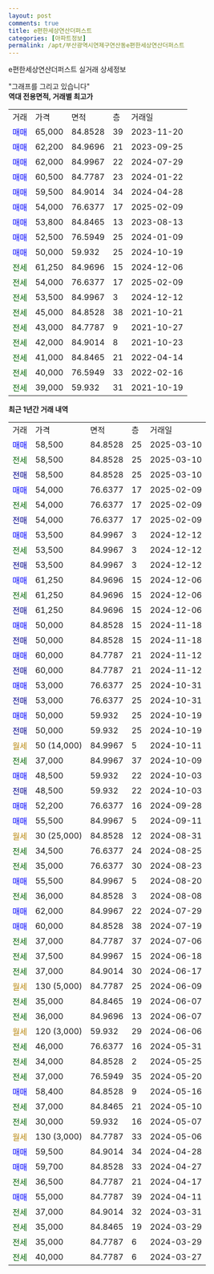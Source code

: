 ```yaml
---
layout: post
comments: true
title: e편한세상연산더퍼스트
categories: [아파트정보]
permalink: /apt/부산광역시연제구연산동e편한세상연산더퍼스트
---
```


e편한세상연산더퍼스트 실거래 상세정보

<script type="text/javascript">
  google.charts.load('current', {'packages':['line', 'corechart']});
  google.charts.setOnLoadCallback(drawChart);

  function drawChart() {
    var data = new google.visualization.DataTable();
    data.addColumn('date', '거래일');
    data.addColumn('number', "매매");
    data.addColumn('number', "전세");
    data.addColumn('number', "전매");

    data.addRows([[new Date(Date.parse("2025-03-10")), 58500, null, null], [new Date(Date.parse("2025-03-10")), null, 58500, null], [new Date(Date.parse("2025-03-10")), null, null, 58500], [new Date(Date.parse("2025-02-09")), 54000, null, null], [new Date(Date.parse("2025-02-09")), null, 54000, null], [new Date(Date.parse("2025-02-09")), null, null, 54000], [new Date(Date.parse("2024-12-12")), 53500, null, null], [new Date(Date.parse("2024-12-12")), null, 53500, null], [new Date(Date.parse("2024-12-12")), null, null, 53500], [new Date(Date.parse("2024-12-06")), 61250, null, null], [new Date(Date.parse("2024-12-06")), null, 61250, null], [new Date(Date.parse("2024-12-06")), null, null, 61250], [new Date(Date.parse("2024-11-18")), 50000, null, null], [new Date(Date.parse("2024-11-18")), null, null, 50000], [new Date(Date.parse("2024-11-12")), 60000, null, null], [new Date(Date.parse("2024-11-12")), null, null, 60000], [new Date(Date.parse("2024-10-31")), 53000, null, null], [new Date(Date.parse("2024-10-31")), null, null, 53000], [new Date(Date.parse("2024-10-19")), 50000, null, null], [new Date(Date.parse("2024-10-19")), null, null, 50000], [new Date(Date.parse("2024-10-11")), null, null, null], [new Date(Date.parse("2024-10-09")), null, 37000, null], [new Date(Date.parse("2024-10-03")), 48500, null, null], [new Date(Date.parse("2024-10-03")), null, null, 48500], [new Date(Date.parse("2024-09-28")), 52200, null, null], [new Date(Date.parse("2024-09-11")), 55500, null, null], [new Date(Date.parse("2024-08-31")), null, null, null], [new Date(Date.parse("2024-08-25")), null, 34500, null], [new Date(Date.parse("2024-08-23")), null, 35000, null], [new Date(Date.parse("2024-08-20")), 55500, null, null], [new Date(Date.parse("2024-08-08")), null, 36000, null], [new Date(Date.parse("2024-07-29")), 62000, null, null], [new Date(Date.parse("2024-07-19")), 60000, null, null], [new Date(Date.parse("2024-07-06")), null, 37000, null], [new Date(Date.parse("2024-06-18")), null, 37500, null], [new Date(Date.parse("2024-06-17")), null, 37000, null], [new Date(Date.parse("2024-06-09")), null, null, null], [new Date(Date.parse("2024-06-07")), null, 35000, null], [new Date(Date.parse("2024-06-07")), null, 36000, null], [new Date(Date.parse("2024-06-06")), null, null, null], [new Date(Date.parse("2024-05-31")), null, 46000, null], [new Date(Date.parse("2024-05-25")), null, 34000, null], [new Date(Date.parse("2024-05-20")), null, 37000, null], [new Date(Date.parse("2024-05-16")), 58400, null, null], [new Date(Date.parse("2024-05-10")), null, 37000, null], [new Date(Date.parse("2024-05-07")), null, 30000, null], [new Date(Date.parse("2024-05-06")), null, null, null], [new Date(Date.parse("2024-04-28")), 59500, null, null], [new Date(Date.parse("2024-04-27")), 59700, null, null], [new Date(Date.parse("2024-04-17")), null, 36500, null], [new Date(Date.parse("2024-04-11")), 55000, null, null], [new Date(Date.parse("2024-03-31")), null, 37000, null], [new Date(Date.parse("2024-03-29")), null, 35000, null], [new Date(Date.parse("2024-03-29")), null, 35000, null], [new Date(Date.parse("2024-03-27")), null, 40000, null]]);

    var options = {
      hAxis: {
        format: 'yyyy/MM/dd'
      },    
      lineWidth: 0,
      pointsVisible: true,    
      title: '최근 1년간 유형별 실거래가 분포',
      legend: { position: 'bottom' }
    };

    var formatter = new google.visualization.NumberFormat({pattern:'###,###'} );
    formatter.format(data, 1);
    formatter.format(data, 2);
    
    setTimeout(function() {
        var chart = new google.visualization.LineChart(document.getElementById('columnchart_material'));
        chart.draw(data, (options));
        document.getElementById('loading').style.display = 'none';
    }, 200);
  }
</script>


<div id="loading" style="z-index:20; display: block; margin-left: 0px">"그래프를 그리고 있습니다"</div>
<div id="columnchart_material" style="width: 95%; margin-left: 0px; display: block"></div>
<!-- contents start -->
<b>역대 전용면적, 거래별 최고가</b>
<table class="sortable">
    <tr>
      <td>거래</td>
      <td>가격</td>
      <td>면적</td>
      <td>층</td>
      <td>거래일</td>
    </tr>
        <tr>
          <td><a style="color: blue">매매</a></td>
          <td>65,000</td>
          <td>84.8528</td>
          <td>39</td>
          <td>2023-11-20</td>
        </tr>            <tr>
          <td><a style="color: blue">매매</a></td>
          <td>62,200</td>
          <td>84.9696</td>
          <td>21</td>
          <td>2023-09-25</td>
        </tr>            <tr>
          <td><a style="color: blue">매매</a></td>
          <td>62,000</td>
          <td>84.9967</td>
          <td>22</td>
          <td>2024-07-29</td>
        </tr>            <tr>
          <td><a style="color: blue">매매</a></td>
          <td>60,500</td>
          <td>84.7787</td>
          <td>23</td>
          <td>2024-01-22</td>
        </tr>            <tr>
          <td><a style="color: blue">매매</a></td>
          <td>59,500</td>
          <td>84.9014</td>
          <td>34</td>
          <td>2024-04-28</td>
        </tr>            <tr>
          <td><a style="color: blue">매매</a></td>
          <td>54,000</td>
          <td>76.6377</td>
          <td>17</td>
          <td>2025-02-09</td>
        </tr>            <tr>
          <td><a style="color: blue">매매</a></td>
          <td>53,800</td>
          <td>84.8465</td>
          <td>13</td>
          <td>2023-08-13</td>
        </tr>            <tr>
          <td><a style="color: blue">매매</a></td>
          <td>52,500</td>
          <td>76.5949</td>
          <td>25</td>
          <td>2024-01-09</td>
        </tr>            <tr>
          <td><a style="color: blue">매매</a></td>
          <td>50,000</td>
          <td>59.932</td>
          <td>25</td>
          <td>2024-10-19</td>
        </tr>        
        <tr>
              <td><a style="color: darkgreen">전세</a></td>
              <td>61,250</td>
              <td>84.9696</td>
              <td>15</td>
              <td>2024-12-06</td>
            </tr>            <tr>
              <td><a style="color: darkgreen">전세</a></td>
              <td>54,000</td>
              <td>76.6377</td>
              <td>17</td>
              <td>2025-02-09</td>
            </tr>            <tr>
              <td><a style="color: darkgreen">전세</a></td>
              <td>53,500</td>
              <td>84.9967</td>
              <td>3</td>
              <td>2024-12-12</td>
            </tr>            <tr>
              <td><a style="color: darkgreen">전세</a></td>
              <td>45,000</td>
              <td>84.8528</td>
              <td>38</td>
              <td>2021-10-21</td>
            </tr>            <tr>
              <td><a style="color: darkgreen">전세</a></td>
              <td>43,000</td>
              <td>84.7787</td>
              <td>9</td>
              <td>2021-10-27</td>
            </tr>            <tr>
              <td><a style="color: darkgreen">전세</a></td>
              <td>42,000</td>
              <td>84.9014</td>
              <td>8</td>
              <td>2021-10-23</td>
            </tr>            <tr>
              <td><a style="color: darkgreen">전세</a></td>
              <td>41,000</td>
              <td>84.8465</td>
              <td>21</td>
              <td>2022-04-14</td>
            </tr>            <tr>
              <td><a style="color: darkgreen">전세</a></td>
              <td>40,000</td>
              <td>76.5949</td>
              <td>33</td>
              <td>2022-02-16</td>
            </tr>            <tr>
              <td><a style="color: darkgreen">전세</a></td>
              <td>39,000</td>
              <td>59.932</td>
              <td>31</td>
              <td>2021-10-19</td>
            </tr>        
    
</table>

<b>최근 1년간 거래 내역</b>

<table class="sortable">
    <tr>
      <td>거래</td>
      <td>가격</td>
      <td>면적</td>
      <td>층</td>
      <td>거래일</td>
    </tr>
    <tr>
      <td><a style="color: blue">매매</a></td>
      <td>58,500</td>
      <td>84.8528</td>
      <td>25</td>
      <td>2025-03-10</td>
    </tr>          <tr>
      <td><a style="color: darkgreen">전세</a></td>
      <td>58,500</td>
      <td>84.8528</td>
      <td>25</td>
      <td>2025-03-10</td>
    </tr>          <tr>
      <td><a style="color: darkblue">전매</a></td>
      <td>58,500</td>
      <td>84.8528</td>
      <td>25</td>
      <td>2025-03-10</td>
    </tr>          <tr>
      <td><a style="color: blue">매매</a></td>
      <td>54,000</td>
      <td>76.6377</td>
      <td>17</td>
      <td>2025-02-09</td>
    </tr>          <tr>
      <td><a style="color: darkgreen">전세</a></td>
      <td>54,000</td>
      <td>76.6377</td>
      <td>17</td>
      <td>2025-02-09</td>
    </tr>          <tr>
      <td><a style="color: darkblue">전매</a></td>
      <td>54,000</td>
      <td>76.6377</td>
      <td>17</td>
      <td>2025-02-09</td>
    </tr>          <tr>
      <td><a style="color: blue">매매</a></td>
      <td>53,500</td>
      <td>84.9967</td>
      <td>3</td>
      <td>2024-12-12</td>
    </tr>          <tr>
      <td><a style="color: darkgreen">전세</a></td>
      <td>53,500</td>
      <td>84.9967</td>
      <td>3</td>
      <td>2024-12-12</td>
    </tr>          <tr>
      <td><a style="color: darkblue">전매</a></td>
      <td>53,500</td>
      <td>84.9967</td>
      <td>3</td>
      <td>2024-12-12</td>
    </tr>          <tr>
      <td><a style="color: blue">매매</a></td>
      <td>61,250</td>
      <td>84.9696</td>
      <td>15</td>
      <td>2024-12-06</td>
    </tr>          <tr>
      <td><a style="color: darkgreen">전세</a></td>
      <td>61,250</td>
      <td>84.9696</td>
      <td>15</td>
      <td>2024-12-06</td>
    </tr>          <tr>
      <td><a style="color: darkblue">전매</a></td>
      <td>61,250</td>
      <td>84.9696</td>
      <td>15</td>
      <td>2024-12-06</td>
    </tr>          <tr>
      <td><a style="color: blue">매매</a></td>
      <td>50,000</td>
      <td>84.8528</td>
      <td>15</td>
      <td>2024-11-18</td>
    </tr>          <tr>
      <td><a style="color: darkblue">전매</a></td>
      <td>50,000</td>
      <td>84.8528</td>
      <td>15</td>
      <td>2024-11-18</td>
    </tr>          <tr>
      <td><a style="color: blue">매매</a></td>
      <td>60,000</td>
      <td>84.7787</td>
      <td>21</td>
      <td>2024-11-12</td>
    </tr>          <tr>
      <td><a style="color: darkblue">전매</a></td>
      <td>60,000</td>
      <td>84.7787</td>
      <td>21</td>
      <td>2024-11-12</td>
    </tr>          <tr>
      <td><a style="color: blue">매매</a></td>
      <td>53,000</td>
      <td>76.6377</td>
      <td>25</td>
      <td>2024-10-31</td>
    </tr>          <tr>
      <td><a style="color: darkblue">전매</a></td>
      <td>53,000</td>
      <td>76.6377</td>
      <td>25</td>
      <td>2024-10-31</td>
    </tr>          <tr>
      <td><a style="color: blue">매매</a></td>
      <td>50,000</td>
      <td>59.932</td>
      <td>25</td>
      <td>2024-10-19</td>
    </tr>          <tr>
      <td><a style="color: darkblue">전매</a></td>
      <td>50,000</td>
      <td>59.932</td>
      <td>25</td>
      <td>2024-10-19</td>
    </tr>          <tr>
      <td><a style="color: darkgoldenrod">월세</a></td>
      <td>50 (14,000)</td>
      <td>84.9967</td>
      <td>5</td>
      <td>2024-10-11</td>
    </tr>          <tr>
      <td><a style="color: darkgreen">전세</a></td>
      <td>37,000</td>
      <td>84.9967</td>
      <td>37</td>
      <td>2024-10-09</td>
    </tr>          <tr>
      <td><a style="color: blue">매매</a></td>
      <td>48,500</td>
      <td>59.932</td>
      <td>22</td>
      <td>2024-10-03</td>
    </tr>          <tr>
      <td><a style="color: darkblue">전매</a></td>
      <td>48,500</td>
      <td>59.932</td>
      <td>22</td>
      <td>2024-10-03</td>
    </tr>          <tr>
      <td><a style="color: blue">매매</a></td>
      <td>52,200</td>
      <td>76.6377</td>
      <td>16</td>
      <td>2024-09-28</td>
    </tr>          <tr>
      <td><a style="color: blue">매매</a></td>
      <td>55,500</td>
      <td>84.9967</td>
      <td>5</td>
      <td>2024-09-11</td>
    </tr>          <tr>
      <td><a style="color: darkgoldenrod">월세</a></td>
      <td>30 (25,000)</td>
      <td>84.8528</td>
      <td>12</td>
      <td>2024-08-31</td>
    </tr>          <tr>
      <td><a style="color: darkgreen">전세</a></td>
      <td>34,500</td>
      <td>76.6377</td>
      <td>24</td>
      <td>2024-08-25</td>
    </tr>          <tr>
      <td><a style="color: darkgreen">전세</a></td>
      <td>35,000</td>
      <td>76.6377</td>
      <td>30</td>
      <td>2024-08-23</td>
    </tr>          <tr>
      <td><a style="color: blue">매매</a></td>
      <td>55,500</td>
      <td>84.9967</td>
      <td>5</td>
      <td>2024-08-20</td>
    </tr>          <tr>
      <td><a style="color: darkgreen">전세</a></td>
      <td>36,000</td>
      <td>84.8528</td>
      <td>3</td>
      <td>2024-08-08</td>
    </tr>          <tr>
      <td><a style="color: blue">매매</a></td>
      <td>62,000</td>
      <td>84.9967</td>
      <td>22</td>
      <td>2024-07-29</td>
    </tr>          <tr>
      <td><a style="color: blue">매매</a></td>
      <td>60,000</td>
      <td>84.8528</td>
      <td>38</td>
      <td>2024-07-19</td>
    </tr>          <tr>
      <td><a style="color: darkgreen">전세</a></td>
      <td>37,000</td>
      <td>84.7787</td>
      <td>37</td>
      <td>2024-07-06</td>
    </tr>          <tr>
      <td><a style="color: darkgreen">전세</a></td>
      <td>37,500</td>
      <td>84.9967</td>
      <td>15</td>
      <td>2024-06-18</td>
    </tr>          <tr>
      <td><a style="color: darkgreen">전세</a></td>
      <td>37,000</td>
      <td>84.9014</td>
      <td>30</td>
      <td>2024-06-17</td>
    </tr>          <tr>
      <td><a style="color: darkgoldenrod">월세</a></td>
      <td>130 (5,000)</td>
      <td>84.7787</td>
      <td>25</td>
      <td>2024-06-09</td>
    </tr>          <tr>
      <td><a style="color: darkgreen">전세</a></td>
      <td>35,000</td>
      <td>84.8465</td>
      <td>19</td>
      <td>2024-06-07</td>
    </tr>          <tr>
      <td><a style="color: darkgreen">전세</a></td>
      <td>36,000</td>
      <td>84.9696</td>
      <td>13</td>
      <td>2024-06-07</td>
    </tr>          <tr>
      <td><a style="color: darkgoldenrod">월세</a></td>
      <td>120 (3,000)</td>
      <td>59.932</td>
      <td>29</td>
      <td>2024-06-06</td>
    </tr>          <tr>
      <td><a style="color: darkgreen">전세</a></td>
      <td>46,000</td>
      <td>76.6377</td>
      <td>16</td>
      <td>2024-05-31</td>
    </tr>          <tr>
      <td><a style="color: darkgreen">전세</a></td>
      <td>34,000</td>
      <td>84.8528</td>
      <td>2</td>
      <td>2024-05-25</td>
    </tr>          <tr>
      <td><a style="color: darkgreen">전세</a></td>
      <td>37,000</td>
      <td>76.5949</td>
      <td>35</td>
      <td>2024-05-20</td>
    </tr>          <tr>
      <td><a style="color: blue">매매</a></td>
      <td>58,400</td>
      <td>84.8528</td>
      <td>9</td>
      <td>2024-05-16</td>
    </tr>          <tr>
      <td><a style="color: darkgreen">전세</a></td>
      <td>37,000</td>
      <td>84.8465</td>
      <td>21</td>
      <td>2024-05-10</td>
    </tr>          <tr>
      <td><a style="color: darkgreen">전세</a></td>
      <td>30,000</td>
      <td>59.932</td>
      <td>16</td>
      <td>2024-05-07</td>
    </tr>          <tr>
      <td><a style="color: darkgoldenrod">월세</a></td>
      <td>130 (3,000)</td>
      <td>84.7787</td>
      <td>33</td>
      <td>2024-05-06</td>
    </tr>          <tr>
      <td><a style="color: blue">매매</a></td>
      <td>59,500</td>
      <td>84.9014</td>
      <td>34</td>
      <td>2024-04-28</td>
    </tr>          <tr>
      <td><a style="color: blue">매매</a></td>
      <td>59,700</td>
      <td>84.8528</td>
      <td>33</td>
      <td>2024-04-27</td>
    </tr>          <tr>
      <td><a style="color: darkgreen">전세</a></td>
      <td>36,500</td>
      <td>84.7787</td>
      <td>21</td>
      <td>2024-04-17</td>
    </tr>          <tr>
      <td><a style="color: blue">매매</a></td>
      <td>55,000</td>
      <td>84.7787</td>
      <td>39</td>
      <td>2024-04-11</td>
    </tr>          <tr>
      <td><a style="color: darkgreen">전세</a></td>
      <td>37,000</td>
      <td>84.9014</td>
      <td>32</td>
      <td>2024-03-31</td>
    </tr>          <tr>
      <td><a style="color: darkgreen">전세</a></td>
      <td>35,000</td>
      <td>84.8465</td>
      <td>19</td>
      <td>2024-03-29</td>
    </tr>          <tr>
      <td><a style="color: darkgreen">전세</a></td>
      <td>35,000</td>
      <td>84.7787</td>
      <td>6</td>
      <td>2024-03-29</td>
    </tr>          <tr>
      <td><a style="color: darkgreen">전세</a></td>
      <td>40,000</td>
      <td>84.7787</td>
      <td>6</td>
      <td>2024-03-27</td>
    </tr>      </table>
<!-- contents end -->    

